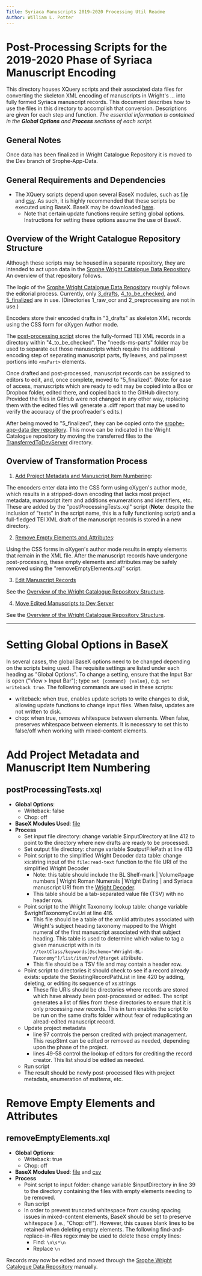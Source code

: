 ```yaml
---
Title: Syriaca Manuscripts 2019-2020 Processing Util Readme
Author: William L. Potter
---
```


# Post-Processing Scripts for the 2019-2020 Phase of Syriaca Manuscript Encoding

This directory houses XQuery scripts and their associated data files for converting the skeleton XML encoding of manuscripts in Wright's ... into fully formed Syriaca manuscript records. This document describes how to use the files in this directory to accomplish that conversion. Descriptions are given for each step and function. _The essential information is contained in the **Global Options** and **Process** sections of each script._

## General Notes

Once data has been finalized in Wright Catalogue Repository it is moved to the Dev branch of Srophe-App-Data.

## General Requirements and Dependencies

- The XQuery scripts depend upon several BaseX modules, such as [file](https://docs.basex.org/wiki/File_Module) and [csv](https://docs.basex.org/wiki/CSV_Module). As such, it is highly recommended that these scripts be executed using BaseX. BaseX may be downloaded [here](http://basex.org/download/).
  - Note that certain update functions require setting global options. Instructions for setting these options assume the use of BaseX.

## Overview of the Wright Catalogue Repository Structure

Although these scripts may be housed in a separate repository, they are intended to act upon data in the [Srophe Wright Catalogue Data Repository](https://github.com/srophe/wright-catalogue/tree/master/data). An overview of that repository follows.

The logic of the [Srophe Wright Catalogue Data Repository](https://github.com/srophe/wright-catalogue/tree/master/data) roughly follows the editorial process. Currently, only [3_drafts](https://github.com/srophe/wright-catalogue/tree/master/data/3_drafts), [4_to_be_checked](https://github.com/srophe/wright-catalogue/tree/master/data/4_to_be_checked), and [5_finalized](https://github.com/srophe/wright-catalogue/tree/master/data/5_finalized) are in use. (Directories 1_raw_ocr and 2_preprocessing are not in use.)

Encoders store their encoded drafts in "3_drafts" as skeleton XML records using the CSS form for oXygen Author mode.

The [post-processing script](#add-project-metadata-and-manuscript-item-numbering) stores the fully-formed TEI XML records in a directory within "4_to_be_checked". The "needs-ms-parts" folder may be used to separate out those manuscripts which require the additional encoding step of separating manuscript parts, fly leaves, and palimpsest portions into `<msPart>` elements.

Once drafted and post-processed, manuscript records can be assigned to editors to edit, and, once complete, moved to "5_finalized". (Note: for ease of access, manuscripts which are ready to edit may be copied into a Box or Dropbox folder, edited there, and copied back to the GitHub directory. Provided the files in GitHub were not changed in any other way, replacing them with the edited files will generate a .diff report that may be used to verify the accuracy of the proofreader's edits.)

After being moved to "5_finalized", they can be copied onto the [srophe-app-data dev repository](https://github.com/srophe/srophe-app-data/tree/dev/data/manuscripts/tei). This move can be indicated in the Wright Catalogue repository by moving the transferred files to the [TransferredToDevServer](https://github.com/srophe/wright-catalogue/tree/master/data/5_finalized/TransferredToDevServer) directory.


## Overview of Transformation Process

1. [Add Project Metadata and Manuscript Item Numbering](#add-project-metadata-and-manuscript-item-numbering):

The encoders enter data into the CSS form using oXygen's author mode, which results in a stripped-down encoding that lacks most project metadata, manuscript item and additions enumerations and identifiers, etc. These are added by the "postProcessingTests.xql" script (**Note**: despite the inclusion of "tests" in the script name, this is a fully functioning script) and a full-fledged TEI XML draft of the manuscript records is stored in a new directory.

2. [Remove Empty Elements and Attributes](#remove-empty-elements-and-attributes):

Using the CSS forms in oXygen's author mode results in empty elements that remain in the XML file. After the manuscript records have undergone post-processing, these empty elements and attributes may be safely removed using the "removeEmptyElements.xql" script.

3. [Edit Manuscript Records](#edit-manuscript-records)

See the [Overview of the Wright Catalogue Repository Structure](#overview-of-the-wright-catalogue-repository-structure).

4. [Move Edited Manuscripts to Dev Server](#move-edited-manuscripts-to-dev-server)

See the [Overview of the Wright Catalogue Repository Structure](#overview-of-the-wright-catalogue-repository-structure).

----

# Setting Global Options in BaseX

In several cases, the global BaseX options need to be changed depending on the scripts being used. The requisite settings are listed under each heading as "Global Options". To change a setting, ensure that the Input Bar is open ("View > Input Bar"); type `set {command} {value}`, e.g. `set writeback true`. The following commands are used in these scripts:

- writeback: when true, enables update scripts to write changes to disk, allowing update functions to change input files. When false, updates are not written to disk.
- chop: when true, removes whitespace between elements. When false, preserves whitespace between elements. It is necessary to set this to false/off when working with mixed-content elements.

# Add Project Metadata and Manuscript Item Numbering

## postProcessingTests.xql
- **Global Options**:
  - Writeback: false
  - Chop: off
- **BaseX Modules Used**: [file](https://docs.basex.org/wiki/File_Module)
- **Process**
  - Set input file directory: change variable $inputDirectory at line 412 to point to the directory where new drafts are ready to be processed.
  - Set output file directory: change variable $outputFilePath at line 413
  - Point script to the simplified Wright Decoder data table: change xs:string input of the `file:read-text` function to the file URI of the simplified Wright Decoder
    - Note: this table should include the BL Shelf-mark | Volume#page numbers | Wright Roman Numerals | Wright Dating | and Syriaca manuscript URI from the [Wright Decoder](https://docs.google.com/spreadsheets/d/183Sm8nyRtlE2Ucl5JyLg4_RvXSgTF-xB0ceacj2n3BY/edit#gid=0).
    - This table should be a tab-separated value file (TSV) with no header row.
  - Point script to the Wright Taxonomy lookup table: change variable $wrightTaxonomyCsvUri at line 416.
    - This file should be a table of the xml:id attributes associated with Wright's subject heading taxonomy mapped to the Wright numeral of the first manuscript associated with that subject heading. This table is used to determine which value to tag a given manuscript with in its `//textClass/keywords[@scheme="#Wright-BL-Taxonomy"]/list/item/ref/@target` attribute.
    - This file should be a TSV file and may contain a header row.
  - Point script to directories it should check to see if a record already exists: update the $existingRecordPathList in line 420 by adding, deleting, or editing its sequence of xs:strings
    - These file URIs should be directories where records are stored which have already been post-processed or edited. The script generates a list of files from these directories to ensure that it is only processing _new_ records. This in turn enables the script to be run on the same drafts folder without fear of reduplicating an alread-edited manuscript record.
  - Update project metadata
    - line 97 controls the person credited with project management. This respStmt can be edited or removed as needed, depending upon the phase of the project.
    - lines 49-58 control the lookup of editors for crediting the record creator. This list should be edited as needed.
  - Run script
  - The result should be newly post-processed files with project metadata, enumeration of msItems, etc.


# Remove Empty Elements and Attributes

## removeEmptyElements.xql

- **Global Options**:
  - Writeback: true
  - Chop: off
- **BaseX Modules Used**: [file](https://docs.basex.org/wiki/File_Module) and [csv](https://docs.basex.org/wiki/CSV_Module)
- **Process**
  - Point script to input folder: change variable $inputDirectory in line 39 to the directory containing the files with empty elements needing to be removed.
  - Run script
  - In order to prevent truncated whitespace from causing spacing issues in mixed-content elements, BaseX should be set to preserve whitespace (i.e., "Chop: off"). However, this causes blank lines to be retained when deleting empty elements. The following find-and-replace-in-files regex may be used to delete these empty lines:
    - Find: `\n\s*\n`
    - Replace `\n`

Records may now be edited and moved through the [Srophe Wright Catalogue Data Repository](https://github.com/srophe/wright-catalogue/tree/master/data) manually.

